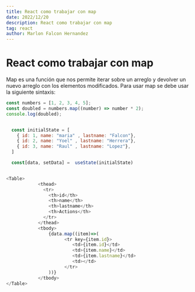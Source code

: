 ```yaml
---
title: React como trabajar con map
date: 2022/12/20
description: React como trabajar con map
tag: react
author: Marlon Falcon Hernandez
---
```


# React como trabajar con map
Map es una función que nos permite iterar sobre un arreglo y devolver un nuevo arreglo con los elementos modificados. Para usar map se debe usar la siguiente sintaxis:

```js
const numbers = [1, 2, 3, 4, 5];
const doubled = numbers.map((number) => number * 2);
console.log(doubled);


  const initialState = [
    { id: 1, name: "maria" , lastname: "Falcon"},
    { id: 2, name: "Yoel" , lastname: "Herrera"},
    { id: 3, name: "Raul" , lastname: "Lopez"},
  ]

  const[data, setData] =  useState(initialState)


<Table>
            <thead>
              <tr>
                <th>id</th>
                <th>name</th>
                <th>lastname</th>
                <th>Actions</th>
              </tr>
            </thead>
            <tbody>
                {data.map((item)=>(
                      <tr key={item.id}>
                         <td>{item.id}</td>
                         <td>{item.name}</td>
                         <td>{item.lastname}</td>
                         <td></td>
                      </tr>  
                ))}
            </tbody>
</Table>
```
